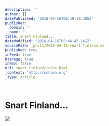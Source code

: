 ```yaml
---
description: ''
author: []
datePublished: '2016-04-16T08:49:39.385Z'
publisher:
  domain: ''
  name: ''
title: Snart Finland...
dateModified: '2016-04-16T08:44:45.141Z'
sourcePath: _posts/2016-04-16-snart-finland.md
published: true
inFeed: true
hasPage: true
inNav: false
url: snart-finland/index.html
_context: 'http://schema.org'
_type: Article

---
```

# Snart Finland...
![](https://the-grid-user-content.s3-us-west-2.amazonaws.com/0f54faae-7c06-40bc-a68a-5c0810f4bcfe.png)